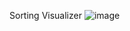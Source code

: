 Sorting Visualizer
![image](https://github.com/user-attachments/assets/f6afdccf-2a6c-4a5a-911d-dcb6db029238)

